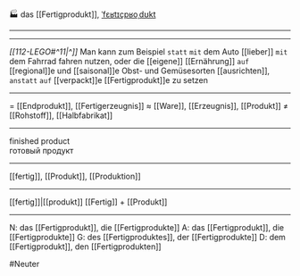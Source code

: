 🏭 das [[Fertigprodukt]], [ˈfɛʁtɪçpʁoˌdʊkt](https://youglish.com/pronounce/Fertigprodukt/german)

---
----

*[[112-LEGO#^11|^]]* Man kann zum Beispiel `statt` `mit` dem Auto [[lieber]] `mit` dem Fahrrad fahren nutzen, oder die [[eigene]] [[Ernährung]] `auf` [[regional]]e und [[saisonal]]e Obst- und Gemüsesorten [[ausrichten]], `anstatt` `auf` [[verpackt]]e [[Fertigprodukt]]e zu setzen


---
= [[Endprodukt]], [[Fertigerzeugnis]]
≈ [[Ware]], [[Erzeugnis]], [[Produkt]]
≠ [[Rohstoff]], [[Halbfabrikat]]

---
finished product  
готовый продукт

---
[[fertig]], [[Produkt]], [[Produktion]]

---
[[fertig]]|[[produkt]]
[[Fertig]] + [[Produkt]]


---
N: das [[Fertigprodukt]], die [[Fertigprodukte]]
A: das [[Fertigprodukt]], die [[Fertigprodukte]]
G: des [[Fertigproduktes]], der [[Fertigprodukte]]
D: dem [[Fertigprodukt]], den [[Fertigprodukten]]


#Neuter 